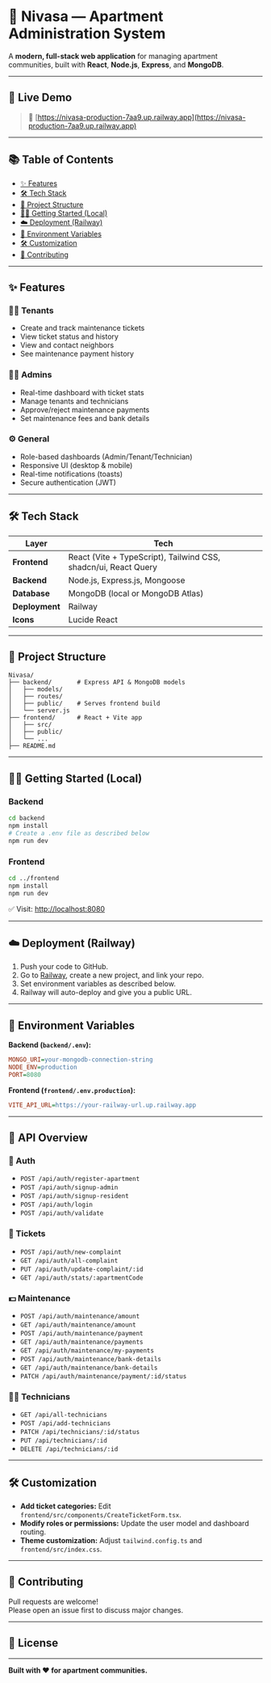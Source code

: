 # 🏢 Nivasa — Apartment Administration System

A **modern, full-stack web application** for managing apartment communities, built with **React**, **Node.js**, **Express**, and **MongoDB**.

---

## 🚀 Live Demo

> 🔗 [https://nivasa-production-7aa9.up.railway.app](https://nivasa-production-7aa9.up.railway.app)

---

## 📚 Table of Contents

- [✨ Features](#✨-features)
- [🛠️ Tech Stack](#🛠️-tech-stack)
- [📁 Project Structure](#📁-project-structure)
- [🧑‍💻 Getting Started (Local)](#🧑‍💻-getting-started-local)
- [☁️ Deployment (Railway)](#☁️-deployment-railway)
- [🔑 Environment Variables](#🔑-environment-variables)
- [🛠️ Customization](#🛠️-customization)
- [🤝 Contributing](#🤝-contributing)

---

## ✨ Features

### 🧑‍💼 Tenants
- Create and track maintenance tickets  
- View ticket status and history  
- View and contact neighbors  
- See maintenance payment history  

### 🧑‍💼 Admins
- Real-time dashboard with ticket stats  
- Manage tenants and technicians  
- Approve/reject maintenance payments  
- Set maintenance fees and bank details  

### ⚙️ General
- Role-based dashboards (Admin/Tenant/Technician)  
- Responsive UI (desktop & mobile)  
- Real-time notifications (toasts)  
- Secure authentication (JWT)  

---

## 🛠️ Tech Stack

| Layer        | Tech                                       |
| ------------ | ----------------------------------------- |
| **Frontend** | React (Vite + TypeScript), Tailwind CSS, shadcn/ui, React Query |
| **Backend**  | Node.js, Express.js, Mongoose             |
| **Database** | MongoDB (local or MongoDB Atlas)          |
| **Deployment** | Railway                                 |
| **Icons**    | Lucide React                              |

---

## 📁 Project Structure

```
Nivasa/
├── backend/       # Express API & MongoDB models
│   ├── models/
│   ├── routes/
│   ├── public/    # Serves frontend build
│   └── server.js
├── frontend/      # React + Vite app
│   ├── src/
│   ├── public/
│   └── ...
├── README.md
```

---

## 🧑‍💻 Getting Started (Local)

### Backend
```bash
cd backend
npm install
# Create a .env file as described below
npm run dev
```

### Frontend
```bash
cd ../frontend
npm install
npm run dev
```

✅ Visit: [http://localhost:8080](http://localhost:8080)

---

## ☁️ Deployment (Railway)

1. Push your code to GitHub.  
2. Go to [Railway](https://railway.app), create a new project, and link your repo.  
3. Set environment variables as described below.  
4. Railway will auto-deploy and give you a public URL.  

---

## 🔑 Environment Variables

**Backend (`backend/.env`):**
```ini
MONGO_URI=your-mongodb-connection-string
NODE_ENV=production
PORT=8080
```

**Frontend (`frontend/.env.production`):**
```ini
VITE_API_URL=https://your-railway-url.up.railway.app
```

---

## 🔌 API Overview

### 🔐 Auth
- `POST /api/auth/register-apartment`
- `POST /api/auth/signup-admin`
- `POST /api/auth/signup-resident`
- `POST /api/auth/login`
- `POST /api/auth/validate`

### 🎫 Tickets
- `POST /api/auth/new-complaint`
- `GET /api/auth/all-complaint`
- `PUT /api/auth/update-complaint/:id`
- `GET /api/auth/stats/:apartmentCode`

### 💵 Maintenance
- `POST /api/auth/maintenance/amount`
- `GET /api/auth/maintenance/amount`
- `POST /api/auth/maintenance/payment`
- `GET /api/auth/maintenance/payments`
- `GET /api/auth/maintenance/my-payments`
- `POST /api/auth/maintenance/bank-details`
- `GET /api/auth/maintenance/bank-details`
- `PATCH /api/auth/maintenance/payment/:id/status`

### 🧑‍🔧 Technicians
- `GET /api/all-technicians`
- `POST /api/add-technicians`
- `PATCH /api/technicians/:id/status`
- `PUT /api/technicians/:id`
- `DELETE /api/technicians/:id`

---

## 🛠️ Customization

- **Add ticket categories:** Edit `frontend/src/components/CreateTicketForm.tsx`.  
- **Modify roles or permissions:** Update the user model and dashboard routing.  
- **Theme customization:** Adjust `tailwind.config.ts` and `frontend/src/index.css`.  

---

## 🤝 Contributing

Pull requests are welcome!  
Please open an issue first to discuss major changes.

---

## 📄 License

---

**Built with ❤️ for apartment communities.**
